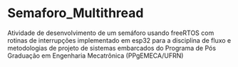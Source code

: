 # Semaforo_Multithread
Atividade de desenvolvimento de um semáforo usando freeRTOS com rotinas de interrupções implementado em esp32 para a disciplina de fluxo e metodologias de projeto de sistemas embarcados do Programa de Pós Graduação em Engenharia Mecatrônica (PPgEMECA/UFRN)
